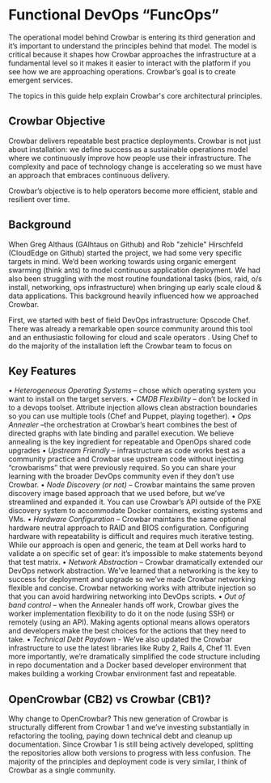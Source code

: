 # Functional DevOps “FuncOps”

The operational model behind Crowbar is entering its third generation and it’s important to understand the principles behind that model.  The model is critical because it shapes how Crowbar approaches the infrastructure at a fundamental level so it makes it easier to interact with the platform if you see how we are approaching operations.  Crowbar’s goal is to create emergent services.

The topics in this guide help explain Crowbar's core architectural principles.

## Crowbar Objective

Crowbar delivers repeatable best practice deployments.  Crowbar is not just about installation: we define success as a sustainable operations model where we continuously improve how people use their infrastructure.  The complexity and pace of technology change is accelerating so we must have an approach that embraces continuous delivery.  

Crowbar’s objective is to help operators become more efficient, stable and resilient over time.

## Background

When Greg Althaus (GAlhtaus on Github) and Rob "zehicle" Hirschfeld (CloudEdge on Github) started the project, we had some very specific targets in mind.  We’d been working towards using organic emergent swarming (think ants) to model continuous application deployment.  We had also been struggling with the most routine foundational tasks (bios, raid, o/s install, networking, ops infrastructure) when bringing up early scale cloud & data applications.  This background heavily influenced how we approached Crowbar.

First, we started with best of field DevOps infrastructure: Opscode Chef.  There was already a remarkable open source community around this tool and an enthusiastic following for cloud and scale operators .  Using Chef to do the majority of the installation left the Crowbar team to focus on 

## Key Features

• _Heterogeneous Operating Systems_ – chose which operating system you want to install on the target servers.
• _CMDB Flexibility_ – don’t be locked in to a devops toolset.  Attribute injection allows clean abstraction boundaries so you can use multiple tools (Chef and Puppet, playing together).
• _Ops Annealer_ –the orchestration at Crowbar’s heart combines the best of directed graphs with late binding and parallel execution.  We believe annealing is the key ingredient for repeatable and OpenOps shared code upgrades
• _Upstream Friendly_ – infrastructure as code works best as a community practice and Crowbar use upstream code without injecting “crowbarisms” that were previously required.  So you can share your learning with the broader DevOps community even if they don’t use Crowbar.
• _Node Discovery (or not)_ – Crowbar maintains the same proven discovery image based approach that we used before, but we’ve streamlined and expanded it.  You can use Crowbar’s API outside of the PXE discovery system to accommodate Docker containers, existing systems and VMs.
• _Hardware Configuration_ – Crowbar maintains the same optional hardware neutral approach to RAID and BIOS configuration.  Configuring hardware with repeatability is difficult and requires much iterative testing.  While our approach is open and generic, the team at Dell works hard to validate a on specific set of gear: it’s impossible to make statements beyond that test matrix.
• _Network Abstraction_ – Crowbar dramatically extended our DevOps network abstraction.  We’ve learned that a networking is the key to success for deployment and upgrade so we’ve made Crowbar networking flexible and concise.  Crowbar networking works with attribute injection so that you can avoid hardwiring networking into DevOps scripts.
• _Out of band control_ – when the Annealer hands off work, Crowbar gives the worker implementation flexibility to do it on the node (using SSH) or remotely (using an API).  Making agents optional means allows operators and developers make the best choices for the actions that they need to take.
• _Technical Debt Paydown_ - We’ve also updated the Crowbar infrastructure to use the latest libraries like Ruby 2, Rails 4, Chef 11.  Even more importantly, we’re dramatically simplified the code structure including in repo documentation and a Docker based developer environment that makes building a working Crowbar environment fast and repeatable.

## OpenCrowbar (CB2) vs Crowbar (CB1)?

Why change to OpenCrowbar?  This new generation of Crowbar is structurally different from Crowbar 1 and we’ve investing substantially in refactoring the tooling, paying down technical debt and cleanup up documentation.  Since Crowbar 1 is still being actively developed, splitting the repositories allow both versions to progress with less confusion.  The majority of the principles and deployment code is very similar, I think of Crowbar as a single community.  

